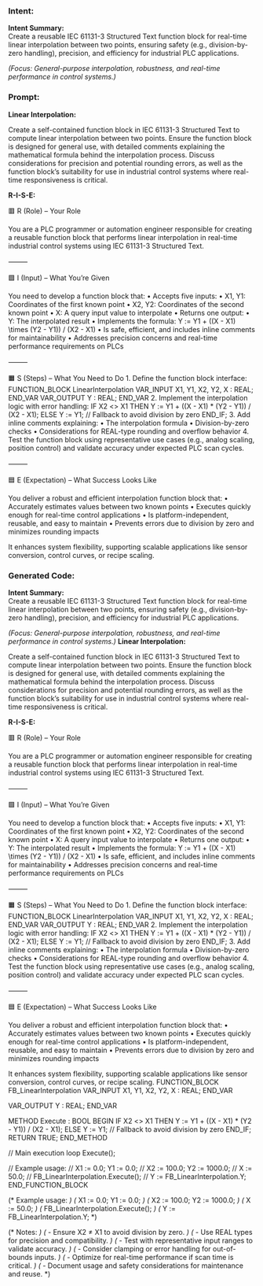 ### Intent:
**Intent Summary:**  
Create a reusable IEC 61131-3 Structured Text function block for real-time linear interpolation between two points, ensuring safety (e.g., division-by-zero handling), precision, and efficiency for industrial PLC applications.  

*(Focus: General-purpose interpolation, robustness, and real-time performance in control systems.)*

### Prompt:
**Linear Interpolation:**

Create a self-contained function block in IEC 61131-3 Structured Text to compute linear interpolation between two points. Ensure the function block is designed for general use, with detailed comments explaining the mathematical formula behind the interpolation process. Discuss considerations for precision and potential rounding errors, as well as the function block’s suitability for use in industrial control systems where real-time responsiveness is critical.

**R-I-S-E:**

🟥 R (Role) – Your Role

You are a PLC programmer or automation engineer responsible for creating a reusable function block that performs linear interpolation in real-time industrial control systems using IEC 61131-3 Structured Text.

⸻

🟩 I (Input) – What You’re Given

You need to develop a function block that:
	•	Accepts five inputs:
	•	X1, Y1: Coordinates of the first known point
	•	X2, Y2: Coordinates of the second known point
	•	X: A query input value to interpolate
	•	Returns one output:
	•	Y: The interpolated result
	•	Implements the formula:
Y := Y1 + ((X - X1) \times (Y2 - Y1)) / (X2 - X1)
	•	Is safe, efficient, and includes inline comments for maintainability
	•	Addresses precision concerns and real-time performance requirements on PLCs

⸻

🟧 S (Steps) – What You Need to Do
	1.	Define the function block interface:
 FUNCTION_BLOCK LinearInterpolation
VAR_INPUT
    X1, Y1, X2, Y2, X : REAL;
END_VAR
VAR_OUTPUT
    Y : REAL;
END_VAR
	2.	Implement the interpolation logic with error handling:
 IF X2 <> X1 THEN
    Y := Y1 + ((X - X1) * (Y2 - Y1)) / (X2 - X1);
ELSE
    Y := Y1; // Fallback to avoid division by zero
END_IF;
	3.	Add inline comments explaining:
	•	The interpolation formula
	•	Division-by-zero checks
	•	Considerations for REAL-type rounding and overflow behavior
	4.	Test the function block using representative use cases (e.g., analog scaling, position control) and validate accuracy under expected PLC scan cycles.

⸻

🟦 E (Expectation) – What Success Looks Like

You deliver a robust and efficient interpolation function block that:
	•	Accurately estimates values between two known points
	•	Executes quickly enough for real-time control applications
	•	Is platform-independent, reusable, and easy to maintain
	•	Prevents errors due to division by zero and minimizes rounding impacts

It enhances system flexibility, supporting scalable applications like sensor conversion, control curves, or recipe scaling.

### Generated Code:
**Intent Summary:**  
Create a reusable IEC 61131-3 Structured Text function block for real-time linear interpolation between two points, ensuring safety (e.g., division-by-zero handling), precision, and efficiency for industrial PLC applications.  

*(Focus: General-purpose interpolation, robustness, and real-time performance in control systems.)*
**Linear Interpolation:**

Create a self-contained function block in IEC 61131-3 Structured Text to compute linear interpolation between two points. Ensure the function block is designed for general use, with detailed comments explaining the mathematical formula behind the interpolation process. Discuss considerations for precision and potential rounding errors, as well as the function block’s suitability for use in industrial control systems where real-time responsiveness is critical.

**R-I-S-E:**

🟥 R (Role) – Your Role

You are a PLC programmer or automation engineer responsible for creating a reusable function block that performs linear interpolation in real-time industrial control systems using IEC 61131-3 Structured Text.

⸻

🟩 I (Input) – What You’re Given

You need to develop a function block that:
	•	Accepts five inputs:
	•	X1, Y1: Coordinates of the first known point
	•	X2, Y2: Coordinates of the second known point
	•	X: A query input value to interpolate
	•	Returns one output:
	•	Y: The interpolated result
	•	Implements the formula:
Y := Y1 + ((X - X1) \times (Y2 - Y1)) / (X2 - X1)
	•	Is safe, efficient, and includes inline comments for maintainability
	•	Addresses precision concerns and real-time performance requirements on PLCs

⸻

🟧 S (Steps) – What You Need to Do
	1.	Define the function block interface:
 FUNCTION_BLOCK LinearInterpolation
VAR_INPUT
    X1, Y1, X2, Y2, X : REAL;
END_VAR
VAR_OUTPUT
    Y : REAL;
END_VAR
	2.	Implement the interpolation logic with error handling:
 IF X2 <> X1 THEN
    Y := Y1 + ((X - X1) * (Y2 - Y1)) / (X2 - X1);
ELSE
    Y := Y1; // Fallback to avoid division by zero
END_IF;
	3.	Add inline comments explaining:
	•	The interpolation formula
	•	Division-by-zero checks
	•	Considerations for REAL-type rounding and overflow behavior
	4.	Test the function block using representative use cases (e.g., analog scaling, position control) and validate accuracy under expected PLC scan cycles.

⸻

🟦 E (Expectation) – What Success Looks Like

You deliver a robust and efficient interpolation function block that:
	•	Accurately estimates values between two known points
	•	Executes quickly enough for real-time control applications
	•	Is platform-independent, reusable, and easy to maintain
	•	Prevents errors due to division by zero and minimizes rounding impacts

It enhances system flexibility, supporting scalable applications like sensor conversion, control curves, or recipe scaling.
FUNCTION_BLOCK FB_LinearInterpolation
VAR_INPUT
    X1, Y1, X2, Y2, X : REAL;
END_VAR

VAR_OUTPUT
    Y : REAL;
END_VAR

METHOD Execute : BOOL
BEGIN
    IF X2 <> X1 THEN
        Y := Y1 + ((X - X1) * (Y2 - Y1)) / (X2 - X1);
    ELSE
        Y := Y1; // Fallback to avoid division by zero
    END_IF;
    RETURN TRUE;
END_METHOD

// Main execution loop
Execute();

// Example usage:
// X1 := 0.0; Y1 := 0.0;
// X2 := 100.0; Y2 := 1000.0;
// X := 50.0;
// FB_LinearInterpolation.Execute();
// Y := FB_LinearInterpolation.Y;
END_FUNCTION_BLOCK

(* Example usage: *)
(* X1 := 0.0; Y1 := 0.0; *)
(* X2 := 100.0; Y2 := 1000.0; *)
(* X := 50.0; *)
(* FB_LinearInterpolation.Execute(); *)
(* Y := FB_LinearInterpolation.Y; *)

(* Notes: *)
(* - Ensure X2 ≠ X1 to avoid division by zero. *)
(* - Use REAL types for precision and compatibility. *)
(* - Test with representative input ranges to validate accuracy. *)
(* - Consider clamping or error handling for out-of-bounds inputs. *)
(* - Optimize for real-time performance if scan time is critical. *)
(* - Document usage and safety considerations for maintenance and reuse. *)
